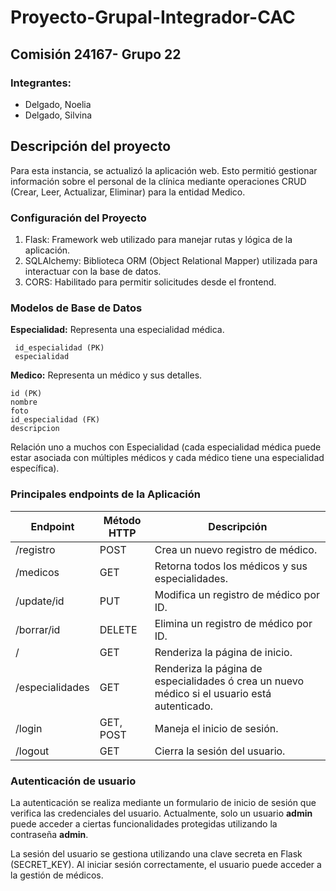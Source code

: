 # Proyecto-Grupal-Integrador-CAC


## Comisión 24167- Grupo 22 

### Integrantes:
* Delgado, Noelia  
* Delgado, Silvina   


## Descripción del proyecto
Para esta instancia, se actualizó la aplicación web. Esto permitió gestionar información sobre el personal de la clínica mediante operaciones CRUD (Crear, Leer, Actualizar, Eliminar) para la entidad Medico.

### Configuración del Proyecto
1. Flask: Framework web utilizado para manejar rutas y lógica de la aplicación.
2. SQLAlchemy: Biblioteca ORM (Object Relational Mapper)  utilizada para interactuar con la base de datos.
3. CORS: Habilitado para permitir solicitudes desde el frontend.

### Modelos de Base de Datos
**Especialidad:** Representa una especialidad médica.

     id_especialidad (PK)
     especialidad

**Medico:** Representa un médico y sus detalles.

    id (PK)
    nombre 
    foto
    id_especialidad (FK)
    descripcion

Relación uno a muchos con Especialidad (cada especialidad médica puede estar asociada con múltiples médicos y cada médico tiene una especialidad específica).


### Principales endpoints de la Aplicación

| Endpoint              | Método HTTP | Descripción                                                                              |
|-----------------------|-------------|------------------------------------------------------------------------------------------|
| /registro             | POST        | Crea un nuevo registro de médico.                                                         |
| /medicos              | GET         | Retorna todos los médicos y sus especialidades.                                            |
| /update/id          | PUT         | Modifica un registro de médico por ID.                                                    |
| /borrar/id          | DELETE      | Elimina un registro de médico por ID.                                                     |
| /                    | GET         | Renderiza la página de inicio.                                                            |
| /especialidades       | GET         | Renderiza la página de especialidades ó crea un nuevo médico si el usuario está autenticado.|
| /login                | GET, POST   | Maneja el inicio de sesión.                                                               |
| /logout               | GET         | Cierra la sesión del usuario.                                                             |

### Autenticación de usuario
La autenticación se realiza mediante un formulario de inicio de sesión que verifica las credenciales del usuario. Actualmente, solo un usuario __admin__ puede acceder a ciertas funcionalidades protegidas utilizando la contraseña __admin__.

La sesión del usuario se gestiona utilizando una clave secreta en Flask (SECRET_KEY). Al iniciar sesión correctamente, el usuario puede acceder a la gestión de médicos.

